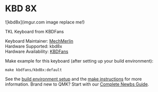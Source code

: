 # KBD 8X

![kbd8x](imgur.com image replace me!)

TKL Keyboard from KBDFans

Keyboard Maintainer: [MechMerlin](https://github.com/mechmerlin)    
Hardware Supported: kbd8x   
Hardware Availability: [KBDFans](https://kbdfans.cn/blogs/updates/kbd-8x-update-40)  

Make example for this keyboard (after setting up your build environment):

    make kbdfans/kbd8x:default

See the [build environment setup](https://docs.qmk.fm/#/getting_started_build_tools) and the [make instructions](https://docs.qmk.fm/#/getting_started_make_guide) for more information. Brand new to QMK? Start with our [Complete Newbs Guide](https://docs.qmk.fm/#/newbs).
